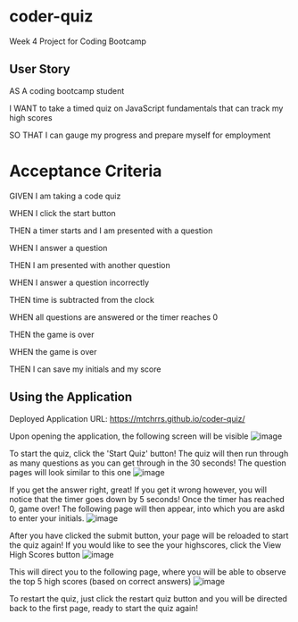 # coder-quiz
Week 4 Project for Coding Bootcamp

## User Story

AS A coding bootcamp student

I WANT to take a timed quiz on JavaScript fundamentals that can track my high scores

SO THAT I can gauge my progress and prepare myself for employment

# Acceptance Criteria

GIVEN I am taking a code quiz

WHEN I click the start button

THEN a timer starts and I am presented with a question

WHEN I answer a question

THEN I am presented with another question

WHEN I answer a question incorrectly

THEN time is subtracted from the clock

WHEN all questions are answered or the timer reaches 0

THEN the game is over

WHEN the game is over

THEN I can save my initials and my score

## Using the Application

Deployed Application URL: https://mtchrrs.github.io/coder-quiz/

Upon opening the application, the following screen will be visible
![image](https://user-images.githubusercontent.com/110107834/189055339-24d42569-b246-453d-ae80-98090b3e91e2.png)

To start the quiz, click the 'Start Quiz' button! The quiz will then run through as many questions as you can get through in the 30 seconds!
The question pages will look similar to this one
![image](https://user-images.githubusercontent.com/110107834/189056395-df489fb0-b539-4b2c-95e1-ba26663a8a66.png)

If you get the answer right, great! If you get it wrong however, you will notice that the timer goes down by 5 seconds!
Once the timer has reached 0, game over!
The following page will then appear, into which you are askd to enter your initials.
![image](https://user-images.githubusercontent.com/110107834/189056560-68c9dfaa-b7bd-4a5a-a843-f841a7adfa8c.png)

After you have clicked the submit button, your page will be reloaded to start the quiz again!
If you would like to see the your highscores, click the View High Scores button
![image](https://user-images.githubusercontent.com/110107834/189056653-89606db5-b6b6-4248-a0dd-6d304116477a.png)

This will direct you to the following page, where you will be able to observe the top 5 high scores (based on correct answers)
![image](https://user-images.githubusercontent.com/110107834/189058791-58a96a63-db06-4541-9e8b-d35f92a0c74d.png)

To restart the quiz, just click the restart quiz button and you will be directed back to the first page, ready to start the quiz again!
